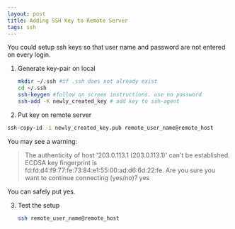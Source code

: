 ```yaml
---
layout: post
title: Adding SSH Key to Remote Server
tags: ssh 
---
```


You could setup ssh keys so that user name and password are not entered on every login. 

1. Generate key-pair on local

   ``` bash
   mkdir ~/.ssh #if .ssh does not already exist
   cd ~/.ssh
   ssh-keygen #follow on screen instructions. use no password
   ssh-add -K newly_created_key # add key to ssh-agent
   ```

2. Put key on remote server

  ``` bash
  ssh-copy-id -i newly_created_key.pub remote_user_name@remote_host
  ```

  You may see a warning:
  > The authenticity of host '203.0.113.1 (203.0.113.1)' can't be established.
  ECDSA key fingerprint is fd:fd:d4:f9:77:fe:73:84:e1:55:00:ad:d6:6d:22:fe.
  Are you sure you want to continue connecting (yes/no)? yes

  You can safely put yes. 

3. Test the setup
    ``` bash
    ssh remote_user_name@remote_host
    ```


